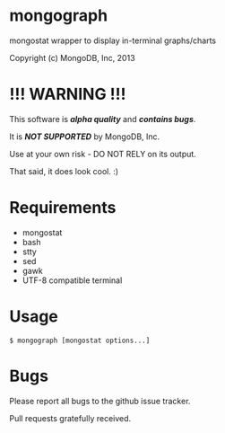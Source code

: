 mongograph
==========

mongostat wrapper to display in-terminal graphs/charts

Copyright (c) MongoDB, Inc, 2013


!!! WARNING !!!
===============

This software is ***alpha quality*** and ***contains bugs***.

It is ***NOT SUPPORTED*** by MongoDB, Inc.

Use at your own risk - DO NOT RELY on its output.

That said, it does look cool.  :)


Requirements
============

- mongostat
- bash
- stty
- sed
- gawk
- UTF-8 compatible terminal


Usage
=====

    $ mongograph [mongostat options...]


Bugs
====

Please report all bugs to the github issue tracker.

Pull requests gratefully received.

